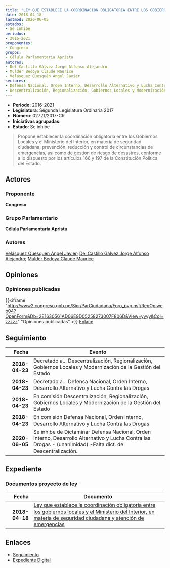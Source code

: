 ```yaml
---
title: "LEY QUE ESTABLECE LA COORDINACIÓN OBLIGATORIA ENTRE LOS GOBIERNOS LOCALES Y EL MINISTERIO DEL INTERIOR, EN MATERIA DE SEGURIDAD CIUDADANA Y ATENCIÓN DE EMERGENCIAS"
date: 2018-04-18
lastmod: 2020-06-05
estados:
- Se inhibe
periodos:
- 2016-2021
proponentes:
- Congreso
grupos:
- Célula Parlamentaria Aprista
autores:
- Del Castillo Gálvez Jorge Alfonso Alejandro
- Mulder Bedoya Claude Maurice
- Velásquez Quesquén Angel Javier
sectores:
- Defensa Nacional, Orden Interno, Desarrollo Alternativo y Lucha Contra las Drogas
- Descentralización, Regionalización, Gobiernos Locales y Modernización de la Gestión del Estado
---
```

- **Periodo**: 2016-2021
- **Legislatura**: Segunda Legislatura Ordinaria 2017
- **Número**: 02721/2017-CR
- **Iniciativas agrupadas**: 
- **Estado**: Se inhibe

> Propone establecer la coordinación obligatoria entre los Gobiernos Locales y el Ministerio del Interior, en materia de seguridad ciudadana, prevención, reducción y control de circunstancias de emergencias, así como de gestión de riesgo de desastres, conforme a lo dispuesto por los artículos 166 y 197 de la Constitución Política del Estado.


## Actores

### Proponente

**Congreso**

### Grupo Parlamentario

**Célula Parlamentaria Aprista**

### Autores

[Velásquez Quesquén Angel Javier](mailto:mailto:jvelasquezq@congreso.gob.pe); [Del Castillo Gálvez Jorge Alfonso Alejandro](mailto:mailto:jdelcastillo@congreso.gob.pe); [Mulder Bedoya Claude Maurice](mailto:mailto:mmulder@congreso.gob.pe)

## Opiniones

### Opiniones publicadas

{{<iframe "http://www2.congreso.gob.pe/Sicr/ParCiudadana/Foro_pvp.nsf/RepOpiweb04?OpenForm&Db=2E1630561AD06E9D05258273007F806D&View=yyyy&Col=zzzzz" "Opiniones publicadas" >}}
[Enlace](http://www2.congreso.gob.pe/Sicr/ParCiudadana/Foro_pvp.nsf/RepOpiweb04?OpenForm&Db=2E1630561AD06E9D05258273007F806D&View=yyyy&Col=zzzzz)


## Seguimiento

| Fecha | Evento |
|------:|--------|
| **2018-04-23** | Decretado a... Descentralización, Regionalización, Gobiernos Locales y Modernización de la Gestión del Estado |
| **2018-04-23** | Decretado a... Defensa Nacional, Orden Interno, Desarrollo Alternativo y Lucha Contra las Drogas |
| **2018-04-23** | En comisión Descentralización, Regionalización, Gobiernos Locales y Modernización de la Gestión del Estado |
| **2018-04-23** | En comisión Defensa Nacional, Orden Interno, Desarrollo Alternativo y Lucha Contra las Drogas |
| **2020-06-05** | Se inhibe de Dictaminar Defensa Nacional, Orden Interno, Desarrollo Alternativo y Lucha Contra las Drogas - (unanimidad).-Falta dict. de Descentralización. |

## Expediente

### Documentos proyecto de ley

| Fecha | Documento |
|------:|-----------|
| **2018-04-18** | [Ley que establece la coordinación obligatoria entre los gobiernos locales y el Ministerio del Interior, en materia de seguridad ciudadana y atención de emergencias](http://www.leyes.congreso.gob.pe/Documentos/2016_2021/Proyectos_de_Ley_y_de_Resoluciones_Legislativas/PL0272120180418..pdf) |

## Enlaces

- [Seguimiento](http://www2.congreso.gob.pe/Sicr/TraDocEstProc/CLProLey2016.nsf/f7fff46988ca05b1052578e100829cc7/2915f211244f63210525827300769057?OpenDocument)
- [Expediente Digital](http://www2.congreso.gob.pe/Sicr/TraDocEstProc/Expvirt_2011.nsf/visbusqptramdoc1621/02721?opendocument)

